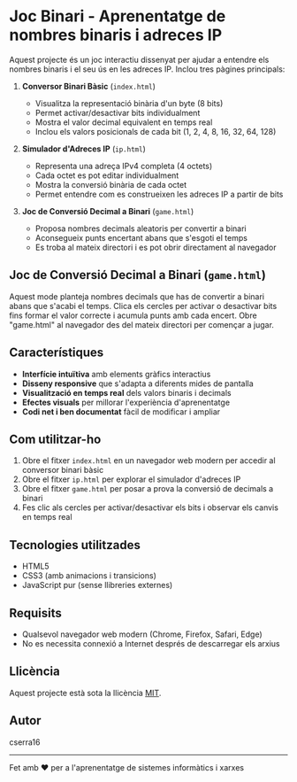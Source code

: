 # Joc Binari - Aprenentatge de nombres binaris i adreces IP

Aquest projecte és un joc interactiu dissenyat per ajudar a entendre els nombres binaris i el seu ús en les adreces IP. Inclou tres pàgines principals:

1. **Conversor Binari Bàsic** (`index.html`)
   - Visualitza la representació binària d'un byte (8 bits)
   - Permet activar/desactivar bits individualment
   - Mostra el valor decimal equivalent en temps real
   - Inclou els valors posicionals de cada bit (1, 2, 4, 8, 16, 32, 64, 128)

2. **Simulador d'Adreces IP** (`ip.html`)
   - Representa una adreça IPv4 completa (4 octets)
   - Cada octet es pot editar individualment
   - Mostra la conversió binària de cada octet
   - Permet entendre com es construeixen les adreces IP a partir de bits

3. **Joc de Conversió Decimal a Binari** (`game.html`)
   - Proposa nombres decimals aleatoris per convertir a binari
   - Aconsegueix punts encertant abans que s'esgoti el temps
   - Es troba al mateix directori i es pot obrir directament al navegador

## Joc de Conversió Decimal a Binari (`game.html`)

Aquest mode planteja nombres decimals que has de convertir a binari abans que s'acabi el temps. Clica els cercles per activar o desactivar bits fins formar el valor correcte i acumula punts amb cada encert. Obre "game.html" al navegador des del mateix directori per començar a jugar.

## Característiques

- **Interfície intuïtiva** amb elements gràfics interactius
- **Disseny responsive** que s'adapta a diferents mides de pantalla
- **Visualització en temps real** dels valors binaris i decimals
- **Efectes visuals** per millorar l'experiència d'aprenentatge
- **Codi net i ben documentat** fàcil de modificar i ampliar

## Com utilitzar-ho

1. Obre el fitxer `index.html` en un navegador web modern per accedir al conversor binari bàsic
2. Obre el fitxer `ip.html` per explorar el simulador d'adreces IP
3. Obre el fitxer `game.html` per posar a prova la conversió de decimals a binari
4. Fes clic als cercles per activar/desactivar els bits i observar els canvis en temps real

## Tecnologies utilitzades

- HTML5
- CSS3 (amb animacions i transicions)
- JavaScript pur (sense llibreries externes)

## Requisits

- Qualsevol navegador web modern (Chrome, Firefox, Safari, Edge)
- No es necessita connexió a Internet després de descarregar els arxius

## Llicència

Aquest projecte està sota la llicència [MIT](LICENSE).

## Autor

cserra16

---

Fet amb ❤️ per a l'aprenentatge de sistemes informàtics i xarxes
